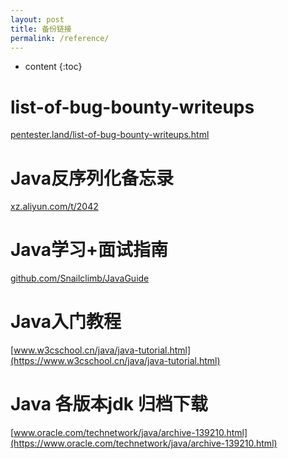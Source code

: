 ```yaml
---
layout: post
title: 备份链接
permalink: /reference/
---
```


* content
{:toc}


list-of-bug-bounty-writeups
=====================
[pentester.land/list-of-bug-bounty-writeups.html](https://pentester.land/list-of-bug-bounty-writeups.html)

Java反序列化备忘录
====
[xz.aliyun.com/t/2042](https://xz.aliyun.com/t/2042)

Java学习+面试指南
====
[github.com/Snailclimb/JavaGuide](https://github.com/Snailclimb/JavaGuide)

Java入门教程
====
[www.w3cschool.cn/java/java-tutorial.html](https://www.w3cschool.cn/java/java-tutorial.html)

Java 各版本jdk 归档下载
===
[www.oracle.com/technetwork/java/archive-139210.html](https://www.oracle.com/technetwork/java/archive-139210.html)